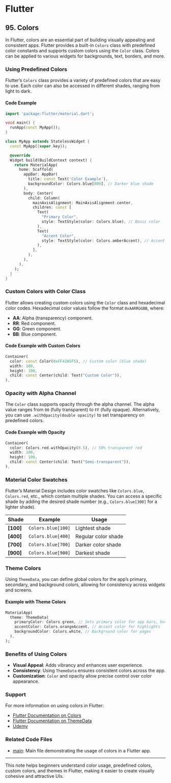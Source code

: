# Flutter

## 95. Colors

In Flutter, colors are an essential part of building visually appealing and consistent apps. Flutter provides a built-in `Colors` class with predefined color constants and supports custom colors using the `Color` class. Colors can be applied to various widgets for backgrounds, text, borders, and more.

### Using Predefined Colors

Flutter’s `Colors` class provides a variety of predefined colors that are easy to use. Each color can also be accessed in different shades, ranging from light to dark.

#### Code Example

```dart
import 'package:flutter/material.dart';

void main() {
  runApp(const MyApp());
}

class MyApp extends StatelessWidget {
  const MyApp({super.key});

  @override
  Widget build(BuildContext context) {
    return MaterialApp(
      home: Scaffold(
        appBar: AppBar(
          title: const Text('Color Example'),
          backgroundColor: Colors.blue[800], // Darker blue shade
        ),
        body: Center(
          child: Column(
            mainAxisAlignment: MainAxisAlignment.center,
            children: const [
              Text(
                "Primary Color",
                style: TextStyle(color: Colors.blue), // Basic color
              ),
              Text(
                "Accent Color",
                style: TextStyle(color: Colors.amberAccent), // Accent color
              ),
            ],
          ),
        ),
      ),
    );
  }
}
```

### Custom Colors with Color Class

Flutter allows creating custom colors using the `Color` class and hexadecimal color codes. Hexadecimal color values follow the format `0xAARRGGBB`, where:

- **AA**: Alpha (transparency) component.
- **RR**: Red component.
- **GG**: Green component.
- **BB**: Blue component.

#### Code Example with Custom Colors

```dart
Container(
  color: const Color(0xFF42A5F5), // Custom color (blue shade)
  width: 100,
  height: 100,
  child: const Center(child: Text("Custom Color")),
),
```

### Opacity with Alpha Channel

The `Color` class supports opacity through the alpha channel. The alpha value ranges from `00` (fully transparent) to `FF` (fully opaque). Alternatively, you can use `.withOpacity(double opacity)` to set transparency on predefined colors.

#### Code Example with Opacity

```dart
Container(
  color: Colors.red.withOpacity(0.5), // 50% transparent red
  width: 100,
  height: 100,
  child: const Center(child: Text("Semi-transparent")),
),
```

### Material Color Swatches

Flutter’s Material Design includes color swatches like `Colors.blue`, `Colors.red`, etc., which contain multiple shades. You can access a specific shade by adding the desired shade number (e.g., `Colors.blue[300]` for a lighter shade).

| Shade     | Example            | Usage               |
| --------- | ------------------ | ------------------- |
| **[100]** | `Colors.blue[100]` | Lightest shade      |
| **[400]** | `Colors.blue[400]` | Regular color shade |
| **[700]** | `Colors.blue[700]` | Darker color shade  |
| **[900]** | `Colors.blue[900]` | Darkest shade       |

### Theme Colors

Using `ThemeData`, you can define global colors for the app’s primary, secondary, and background colors, allowing for consistency across widgets and screens.

#### Example with Theme Colors

```dart
MaterialApp(
  theme: ThemeData(
    primaryColor: Colors.green, // Sets primary color for app bars, buttons, etc.
    accentColor: Colors.orangeAccent, // Accent color for highlights
    backgroundColor: Colors.white, // Background color for pages
  ),
);
```

### Benefits of Using Colors

- **Visual Appeal**: Adds vibrancy and enhances user experience.
- **Consistency**: Using `ThemeData` ensures consistent colors across the app.
- **Customization**: `Color` and opacity allow precise control over color appearance.

### Support

For more information on using colors in Flutter:

- [Flutter Documentation on Colors](https://api.flutter.dev/flutter/material/Colors-class.html)
- [Flutter Documentation on ThemeData](https://api.flutter.dev/flutter/material/ThemeData-class.html)
- [Udemy](https://www.udemy.com/course/flutter-dart-creez-des-applications-pour-ios-et-android/learn/lecture/44585129#overview)

### Related Code Files

- [main](main.dart): Main file demonstrating the usage of colors in a Flutter app.

---

This note helps beginners understand color usage, predefined colors, custom colors, and themes in Flutter, making it easier to create visually cohesive and attractive UIs.
